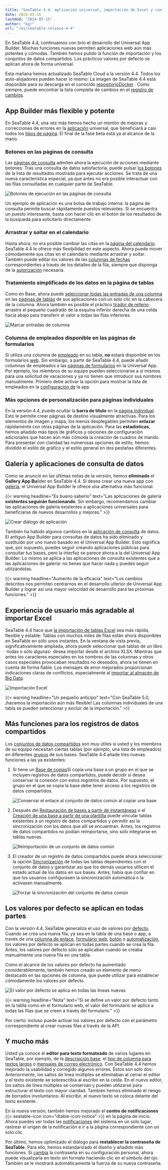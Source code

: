```yaml
---
title: "SeaTable 4.4: aplicación universal, importación de Excel y conjuntos de datos comunes"
date: 2024-05-15
lastmod: "2024-05-15"
author: "kgr"
url: "/es/seatable-release-4-4"
---
```


En SeaTable 4.4, continuamos con brío el desarrollo del Universal App Builder. Muchas funciones nuevas permiten aplicaciones web aún más potentes y cómodas. También hemos pulido la función de importación y los conjuntos de datos compartidos. Los prácticos valores por defecto se aplican ahora de forma universal.

Esta mañana hemos actualizado SeaTable Cloud a la versión 4.4. Todos los auto-alojadores pueden hacer lo mismo: La imagen de SeaTable 4.4 está disponible para su descarga en el conocido [repositorioDocker](https://hub.docker.com/r/seatable/seatable-enterprise) . Como siempre, puede encontrar la lista completa de cambios en el [registro de cambios](https://seatable.io/es/docs/changelog/version-4/).

## App Builder más flexible y potente

En SeaTable 4.4, una vez más hemos hecho un montón de mejoras y correcciones de errores en la [aplicación](https://seatable.io/es/docs/apps/universelle-app/) universal, que beneficiará a casi todos los [tipos de página](https://seatable.io/es/docs/universelle-apps/seitentypen-in-der-universellen-app/). El final de la fase beta está ya al alcance de la mano.

### Botones en las páginas de consulta

Las [páginas de consulta](https://seatable.io/es/docs/seitentypen-in-universellen-apps/abfrageseiten-in-universellen-apps/) admiten ahora la ejecución de acciones mediante botones: Tras una consulta de datos satisfactoria, puede pulsar [los botones](https://seatable.io/es/docs/andere-spalten/die-schaltflaeche/) de la lista de resultados mostrada para ejecutar acciones. Se trata de una nueva característica especial, ya que antes no era posible interactuar con las filas consultadas en cualquier parte de SeaTable.

![Botones de ejecución en las páginas de consulta](images/Schaltflaechen-auf-Abfrageseiten-ausfuehren.gif)

Un ejemplo de aplicación es una bolsa de trabajo interna: la página de consulta permite buscar rápidamente puestos relevantes. Si se encuentra un puesto interesante, basta con hacer clic en el botón de los resultados de la búsqueda para solicitarlo directamente.

### Arrastrar y soltar en el calendario

Hasta ahora, no era posible cambiar las citas en la [página del calendario](https://seatable.io/es/docs/seitentypen-in-universellen-apps/kalenderseiten-in-universellen-apps/). SeaTable 4.4 le ofrece más flexibilidad en este aspecto. Ahora puede mover cómodamente sus citas en el calendario mediante arrastrar y soltar. También puede editar los valores de las [columnas de fechas](https://seatable.io/es/docs/datum-dauer-und-personen/die-datum-spalte/) correspondientes a través de los detalles de la fila, siempre que disponga de la [autorización](https://seatable.io/es/docs/universelle-apps/seitenberechtigungen-in-einer-universellen-app/) necesaria.

### Tratamiento simplificado de los datos en la página de tablas

Como en Base, ahora puede [seleccionar todas las entradas de una columna](https://seatable.io/es/docs/arbeiten-in-tabellen/hinzufuegen-von-daten-per-copy-and-paste/) en las [páginas de tablas](https://seatable.io/es/docs/seitentypen-in-universellen-apps/tabellenseiten-in-universellen-apps/) de sus aplicaciones con un solo clic en la cabecera de la columna. Ahora también es posible el práctico [tirador de relleno](https://seatable.io/es/docs/arbeiten-mit-zeilen/duplizieren-einer-zeile/): arrastre el pequeño cuadrado de la esquina inferior derecha de una celda hacia abajo para transferir el valor a todas las filas inferiores.

![Marcar entradas de columna](images/Spalteneintraege-markieren-und-Fuellgriff-in-App.gif)

### Columna de empleados disponible en las páginas de formularios

Si utiliza una columna de [empleado](https://seatable.io/es/docs/datum-dauer-und-personen/die-spalte-mitarbeiter/) en su tabla, **no** estará disponible en los formularios [web](https://seatable.io/es/docs/webformulare/webformulare/). Sin embargo, a partir de SeaTable 4.4, puede añadir columnas de empleados a las [páginas de formularios](https://seatable.io/es/docs/seitentypen-in-universellen-apps/formularseiten-in-universellen-apps/) en la Universal App. Por ejemplo, los miembros de su equipo pueden seleccionarse a sí mismos para una solicitud de vacaciones y ya no tienen que introducir sus nombres manualmente. Primero debe activar la opción para mostrar la lista de empleados en la [configuración de](https://seatable.io/es/docs/universelle-apps/einstellungen-einer-universellen-app-aendern/) la app.

### Más opciones de personalización para páginas individuales

En la versión 4.4, puede ocultar la **barra de título** en la [página individual](https://seatable.io/es/docs/seitentypen-in-universellen-apps/individuelle-seiten-in-universellen-apps/). Esto le permite crear páginas de destino visualmente atractivas. Para los elementos de imagen y mapa, los menús desplegables permiten **enlazar** rápidamente con otras páginas de la aplicación. Para las **estadísticas**, hemos añadido más tipos de gráficos y opciones de configuración adicionales que hacen aún más cómoda la creación de cuadros de mando. Para presentar con claridad las numerosas opciones de estilo, hemos dividido el estilo de gráfico y el estilo general en dos pestañas diferentes.

## Galería y aplicaciones de consulta de datos

Como se anunció en las últimas notas de la versión, hemos **eliminado** el **Gallery App Bu**ilder en SeaTable 4.4. Si desea crear una nueva app con [galería](https://seatable.io/es/docs/seitentypen-in-universellen-apps/galerieseiten-in-universellen-apps/), el Universal App Builder le ofrece una alternativa más funcional.

{{< warning headline="Es bueno saberlo" text="Las aplicaciones de galería **existentes seguirán funcionando**. Sin embargo, recomendamos cambiar las aplicaciones de galería existentes a aplicaciones universales para beneficiarse de nuevos desarrollos y mejoras." >}}

![Crear diálogo de aplicación](images/Create-app-dialog-.png)

También ha habido algunos cambios en la [aplicación de consulta](https://seatable.io/es/docs/apps/datenabfrage-app/) de datos. El antiguo App Builder para consultas de datos ha sido eliminado y sustituido por uno nuevo basado en el Universal App Builder. Esto significa que, por supuesto, puedes seguir creando aplicaciones públicas para consultar tus bases, pero la interfaz se parece ahora a la del Universal App Builder. Lo mismo se aplica a las aplicaciones de consulta existentes que a las aplicaciones de galería: no tienes que hacer nada y puedes seguir utilizándolas.

{{< warning headline="Aumento de la eficacia" text="Los cambios descritos nos permiten centrarnos en el desarrollo ulterior de Universal App Builder y lograr así una mayor velocidad de desarrollo para las próximas funciones." >}}

## Experiencia de usuario más agradable al importar Excel

SeaTable 4.4 hace que [la importación de tablas Excel](https://seatable.io/es/docs/import-von-daten/import-von-excel-dateien-in-seatable/) sea más rápida, flexible y estable: Tablas con muchos miles de filas están ahora disponibles en SeaTable en sólo unos instantes. En la ventana de vista previa, significativamente ampliada, ahora puede seleccionar qué tablas de un libro -todas o sólo algunas- desea importar desde el archivo XLSX. Mientras que antes los caracteres especiales en los nombres de las columnas y otros casos especiales provocaban resultados no deseados, ahora se tienen en cuenta de forma fiable. Los mensajes de error mejorados proporcionan indicaciones claras de conflictos, especialmente al [importar al almacén de Big Data](https://seatable.io/es/docs/big-data/eine-excel-tabelle-ins-big-data-backend-importieren/).

![Importación Excel](images/Excel-Import.png)

{{< warning headline="Un pequeño anticipo" text="Con SeaTable 5.0, ¡hacemos la importación aún más flexible! Las columnas individuales de una tabla se pueden seleccionar y excluir de la importación." >}}

## Más funciones para los registros de datos compartidos

Los [conjuntos de datos compartidos](https://seatable.io/es/docs/gemeinsame-datensaetze/funktionsweise-von-gemeinsamen-datensaetzen/) son muy útiles si usted y los miembros de su equipo necesitan ciertas tablas (por ejemplo, una lista de empleados) en diferentes [grupos](https://seatable.io/es/docs/arbeiten-mit-gruppen/einfuehrung-in-die-arbeit-mit-gruppen/) de sus bases. SeaTable 4.4 añade tres nuevas funciones a las ya existentes:

1. Si tiene un [Base de copias](https://seatable.io/es/docs/arbeiten-mit-bases/eine-base-in-eine-gruppe-kopieren/)Si copia una base a un grupo en el que se incluyen registros de datos compartidos, puede decidir si desea conservar la conexión con estos registros de datos. Por supuesto, el grupo en el que se copia la base debe tener acceso a los registros de datos compartidos.
    
    ![Conservar el enlace al conjunto de datos común al copiar una base](images/Retain-link-to-common-dataset-when-copying-a-base.gif)
    
2. Después del [Restauración de bases a partir de instantáneas](https://seatable.io/es/docs/historie-und-versionen/wiederherstellung-eines-snapshots/) o el [Creación de una base a partir de una plantilla](https://seatable.io/es/docs/arbeiten-mit-bases/anlegen-einer-base-mithilfe-einer-vorlage/) puede vincular tablas existentes a un registro de datos compartidos y permitir así la sincronización con los datos que allí se encuentran. Antes, los registros de datos compartidos no podían reimportarse, sino sólo integrarse en tablas nuevas.
    
    ![Reimportación de un conjunto de datos común](images/Reimport-common-dataset.gif)
    
3. El creador de un registro de datos compartidos puede ahora seleccionar la opción [Sincronización](https://seatable.io/es/docs/gemeinsame-datensaetze/synchronisation-eines-gemeinsamen-datensatzes/) de todas las tablas dependientes con el conjunto de datos y garantizar así que los demás usuarios utilicen el estado actual de los datos en sus bases. Antes, había que confiar en que los usuarios configurasen la sincronización automática o la activasen manualmente.
    
    ![Forzar la sincronización del conjunto de datos común](images/Force-sync-of-common-dataset.png)
    

## Los valores por defecto se aplican en todas partes

Con la versión 4.4, SeaTable generaliza el uso de valores por [defecto](https://seatable.io/es/docs/arbeiten-mit-spalten/standardwert-fuer-eine-spalte-festlegen/). Cuando se crea una nueva fila, ya sea en la tabla de una base o app, a través de una [columna de enlace](https://seatable.io/es/docs/verknuepfungen/wie-man-tabellen-in-seatable-miteinander-verknuepft/), [formulario web](https://seatable.io/es/docs/webformulare/webformulare/), [botón](https://seatable.io/es/docs/andere-spalten/zeilen-per-schaltflaeche-in-eine-andere-tabelle-kopieren/) o [automatización](https://seatable.io/es/docs/automationen/automations-aktionen/), los valores por defecto se aplican en todas partes cuando se crea la fila. Antes, los valores por defecto sólo se aplicaban cuando se creaba manualmente una nueva fila en una tabla.

Como el alcance de los valores por defecto ha aumentado considerablemente, también hemos creado un elemento de menú destacado en las opciones de columna, que puede utilizar para establecer cómodamente los valores por defecto.

![El valor por defecto se aplica en todas las líneas nuevas](images/Standardwert-greift-ueberall-bei-neuen-Zeilen.gif)

{{< warning headline="Nota" text="Si se define un valor por defecto tanto en la tabla como en el formulario web, el valor del formulario se aplica a todas las filas que se creen a través del formulario." >}}

Por cierto: incluso puede activar los valores por defecto con el parámetro correspondiente al crear nuevas filas a través de la API.

## Y mucho más

Usted ya conoce el **editor para texto formateado** de varios lugares en SeaTable, por ejemplo, de la [descripción base](https://seatable.io/es/docs/arbeiten-mit-bases/wie-man-einer-base-eine-beschreibung-hinzufuegt/), el [tipo de columna para textos largos](https://seatable.io/es/docs/text-und-zahlen/die-spalten-text-und-formatierter-text/) o [mensajes de correo electrónico](https://seatable.io/es/docs/beispiel-automationen/e-mail-versand-per-automation/). Con SeaTable 4.4 hemos mejorado la usabilidad y corregido algunos errores. Éstos son sólo dos: Anteriormente, los saltos de línea múltiples se eliminaban al cerrar el editor y el texto existente se sobrescribía al escribir en la celda. En el nuevo editor, los saltos de línea múltiples se conservan y pueden utilizarse para estructurar el texto con mayor claridad. También hemos eliminado el riesgo de borrados involuntarios: Al escribir, el nuevo texto se coloca delante del texto existente.

En la nueva versión, también hemos mejorado el **centro de notificaciones** {{< seatable-icon icon="dtable-icon-notice" >}} en la página de inicio. Ahora puedes ver todas las [notificaciones](https://seatable.io/es/docs/benachrichtigungen/sinn-und-zweck-von-benachrichtigungen-in-seatable/) del sistema en un solo lugar, rastrear el origen de la notificación e ir a la página correspondiente con un solo clic.

Por último, hemos optimizado el diálogo para **restablecer la contraseña de SeaTable**. Para ello, hemos estandarizado el diseño y añadido más funciones. Si [cambia](https://seatable.io/es/docs/persoenliche-einstellungen/eigenes-passwort-aendern/) la contraseña en su configuración personal, ahora puede visualizarla en texto sin formato haciendo clic en el símbolo del ojo. También se le mostrará automáticamente la fuerza de su nueva contraseña.
